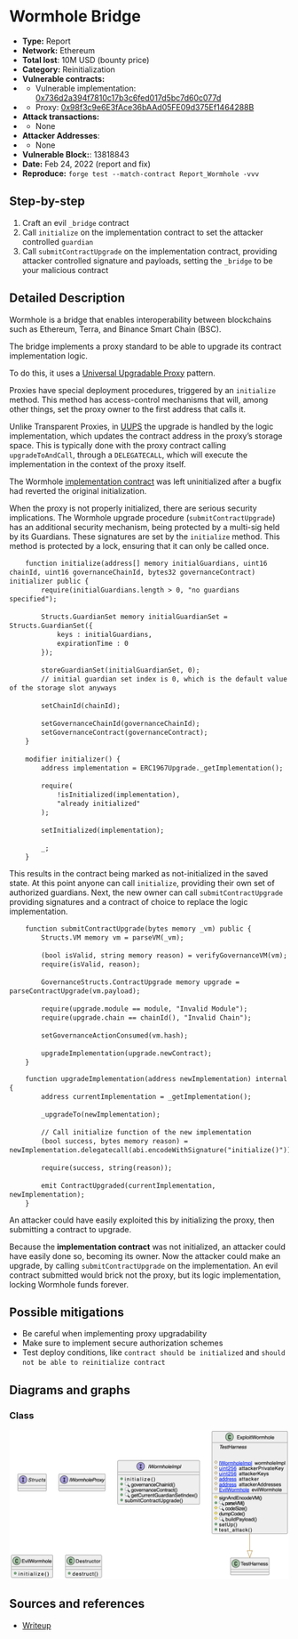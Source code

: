 # Wormhole Bridge
- **Type:** Report
- **Network:** Ethereum 
- **Total lost**: 10M USD (bounty price)
- **Category:** Reinitialization
- **Vulnerable contracts:**
- - Vulnerable implementation: [0x736d2a394f7810c17b3c6fed017d5bc7d60c077d](https://etherscan.io/address/0x736d2a394f7810c17b3c6fed017d5bc7d60c077d)
- - Proxy: [0x98f3c9e6E3fAce36bAAd05FE09d375Ef1464288B](https://etherscan.io/address/0x98f3c9e6E3fAce36bAAd05FE09d375Ef1464288B)
- **Attack transactions:**
- - None
- **Attacker Addresses**: 
- - None
- **Vulnerable Block:**: 13818843
- **Date:** Feb 24, 2022 (report and fix)
- **Reproduce:** `forge test --match-contract Report_Wormhole -vvv`

## Step-by-step 
1. Craft an evil `_bridge` contract
2. Call `initialize` on the implementation contract to set the attacker controlled `guardian`
3. Call `submitContractUpgrade` on the implementation contract, providing attacker controlled signature and payloads, setting the `_bridge` to be your malicious contract

## Detailed Description

Wormhole is a bridge that enables interoperability between blockchains such as Ethereum, Terra, and Binance Smart Chain (BSC).

The bridge implements a proxy standard to be able to upgrade its contract implementation logic.

To do this, it uses a [Universal Upgradable Proxy](https://docs.openzeppelin.com/contracts/4.x/api/proxy#UUPSUpgradeable) pattern.

Proxies have special deployment procedures, triggered by an `initialize` method. This method has access-control mechanisms that will, among other things, set the proxy owner to the first address that calls it.

Unlike Transparent Proxies, in [UUPS](https://eips.ethereum.org/EIPS/eip-1822) the upgrade is handled by the logic implementation, which updates the contract address in the proxy’s storage space. This is typically done with the proxy contract calling `upgradeToAndCall`, through a `DELEGATECALL`, which will execute the implementation in the context of the proxy itself.

The Wormhole [implementation contract](https://etherscan.io/address/0x736d2a394f7810c17b3c6fed017d5bc7d60c077d#code) was left uninitialized after a bugfix had reverted the original initialization.

When the proxy is not properly initialized, there are serious security implications. The Wormhole upgrade procedure (`submitContractUpgrade`) has an additional security mechanism, being protected by a multi-sig held by its Guardians. These signatures are set by the `initialize` method. This method is protected by a lock, ensuring that it can only be called once.

``` solidity
    function initialize(address[] memory initialGuardians, uint16 chainId, uint16 governanceChainId, bytes32 governanceContract) initializer public {
        require(initialGuardians.length > 0, "no guardians specified");

        Structs.GuardianSet memory initialGuardianSet = Structs.GuardianSet({
            keys : initialGuardians,
            expirationTime : 0
        });

        storeGuardianSet(initialGuardianSet, 0);
        // initial guardian set index is 0, which is the default value of the storage slot anyways

        setChainId(chainId);

        setGovernanceChainId(governanceChainId);
        setGovernanceContract(governanceContract);
    }

    modifier initializer() {
        address implementation = ERC1967Upgrade._getImplementation();

        require(
            !isInitialized(implementation),
            "already initialized"
        );

        setInitialized(implementation);

        _;
    }
```
This results in the contract being marked as not-initialized in the saved state. At this point anyone can call `initialize`, providing their own set of authorized guardians.
Next, the new owner can call `submitContractUpgrade` providing signatures and a contract of choice to replace the logic implementation.

```
    function submitContractUpgrade(bytes memory _vm) public {
        Structs.VM memory vm = parseVM(_vm);

        (bool isValid, string memory reason) = verifyGovernanceVM(vm);
        require(isValid, reason);

        GovernanceStructs.ContractUpgrade memory upgrade = parseContractUpgrade(vm.payload);

        require(upgrade.module == module, "Invalid Module");
        require(upgrade.chain == chainId(), "Invalid Chain");

        setGovernanceActionConsumed(vm.hash);

        upgradeImplementation(upgrade.newContract);
    }
```
```
    function upgradeImplementation(address newImplementation) internal {
        address currentImplementation = _getImplementation();

        _upgradeTo(newImplementation);

        // Call initialize function of the new implementation
        (bool success, bytes memory reason) = newImplementation.delegatecall(abi.encodeWithSignature("initialize()"));

        require(success, string(reason));

        emit ContractUpgraded(currentImplementation, newImplementation);
    }
```

An attacker could have easily exploited this by initializing the proxy, then submitting a contract to upgrade.

Because the **implementation contract** was not initialized, an attacker could have easily done so, becoming its owner. Now the attacker could make an upgrade, by calling `submitContractUpgrade` on the implementation. An evil contract submitted would brick not the proxy, but its logic implementation, locking Wormhole funds forever.

## Possible mitigations
- Be careful when implementing proxy upgradability
- Make sure to implement secure authorization schemes
- Test deploy conditions, like `contract should be initialized` and `should not be able to reinitialize contract`

## Diagrams and graphs

### Class

![class](wormhole.png)

## Sources and references
- [Writeup](https://medium.com/immunefi/wormhole-uninitialized-proxy-bugfix-review-90250c41a43a)


